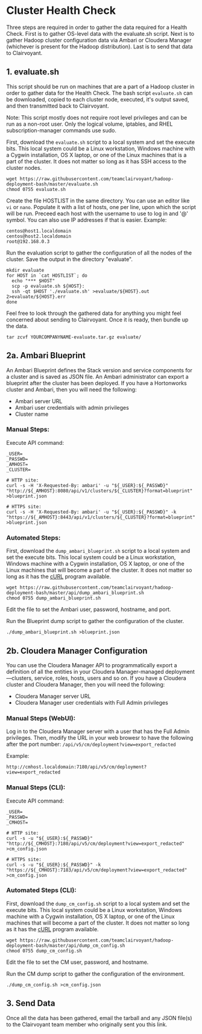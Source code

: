 # Cluster Health Check

Three steps are required in order to gather the data required for a Health Check.  First is to gather OS-level data with the evaluate.sh script.  Next is to gather Hadoop cluster configuration data via Ambari or Cloudera Manager (whichever is present for the Hadoop distribution).  Last is to send that data to Clairvoyant.

## 1. evaluate.sh

This script should be run on machines that are a part of a Hadoop cluster in order to gather data for the Health Check.  The bash script `evaluate.sh` can be downloaded, copied to each cluster node, executed, it's output saved, and then transmitted back to Clairvoyant.

Note: This script mostly does not require root level privileges and can be run as a non-root user.  Only the logical volume, iptables, and RHEL subscription-manager commands use sudo.

First, download the `evaluate.sh` script to a local system and set the execute bits.  This local system could be a Linux workstation, Windows machine with a Cygwin installation, OS X laptop, or one of the Linux machines that is a part of the cluster.  It does not matter so long as it has SSH access to the cluster nodes.
```
wget https://raw.githubusercontent.com/teamclairvoyant/hadoop-deployment-bash/master/evaluate.sh
chmod 0755 evaluate.sh
```

Create the file HOSTLIST in the same directory.  You can use an editor like `vi` or `nano`.  Populate it with a list of hosts, one per line, upon which the script will be run.  Preceed each host with the username to use to log in and '@' symbol.  You can also use IP addresses if that is easier.  Example:
```
centos@host1.localdomain
centos@host2.localdomain
root@192.168.0.3
```

Run the evaluation script to gather the configuration of all the nodes of the cluster.  Save the output in the directory "evaluate".
```
mkdir evaluate
for HOST in `cat HOSTLIST`; do
  echo "*** $HOST"
  scp -p evaluate.sh ${HOST}:
  ssh -qt $HOST './evaluate.sh' >evaluate/${HOST}.out 2>evaluate/${HOST}.err
done
```

Feel free to look through the gathered data for anything you might feel concerned about sending to Clairvoyant.  Once it is ready, then bundle up the data.
```
tar zcvf YOURCOMPANYNAME-evaluate.tar.gz evaluate/
```

## 2a. Ambari Blueprint

An Ambari Blueprint defines the Stack version and service components for a cluster and is saved as JSON file. An Ambari administrator can export a blueprint after the cluster has been deployed.  If you have a Hortonworks cluster and Ambari, then you will need the following:

* Ambari server URL
* Ambari user credentials with admin privileges
* Cluster name

### Manual Steps:
Execute API command:
```
_USER=
_PASSWD=
_AMHOST=
_CLUSTER=

# HTTP site:
curl -s -H 'X-Requested-By: ambari' -u "${_USER}:${_PASSWD}" "http://${_AMHOST}:8080/api/v1/clusters/${_CLUSTER}?format=blueprint" >blueprint.json

# HTTPS site:
curl -s -H 'X-Requested-By: ambari' -u "${_USER}:${_PASSWD}" -k "https://${_AMHOST}:8443/api/v1/clusters/${_CLUSTER}?format=blueprint" >blueprint.json
```

### Automated Steps:
First, download the `dump_ambari_blueprint.sh` script to a local system and set the execute bits.  This local system could be a Linux workstation, Windows machine with a Cygwin installation, OS X laptop, or one of the Linux machines that will become a part of the cluster.  It does not matter so long as it has the [cURL](http://curl.haxx.se/) program available.
```
wget https://raw.githubusercontent.com/teamclairvoyant/hadoop-deployment-bash/master/api/dump_ambari_blueprint.sh
chmod 0755 dump_ambari_blueprint.sh
```
Edit the file to set the Ambari user, password, hostname, and port.

Run the Blueprint dump script to gather the configuration of the cluster.
```
./dump_ambari_blueprint.sh >blueprint.json
```

## 2b. Cloudera Manager Configuration

You can use the Cloudera Manager API to programmatically export a definition of all the entities in your Cloudera Manager-managed deployment—clusters, service, roles, hosts, users and so on.  If you have a Cloudera cluster and Cloudera Manager, then you will need the following:

* Cloudera Manager server URL
* Cloudera Manager user credentials with Full Admin privileges

### Manual Steps (WebUI):
Log in to the Cloudera Manager server with a user that has the Full Admin privileges.  Then, modify the URL in your web browesr to have the following after the port number: `/api/v5/cm/deployment?view=export_redacted`

Example:
```
http://cmhost.localdomain:7180/api/v5/cm/deployment?view=export_redacted
```

### Manual Steps (CLI):
Execute API command:
```
_USER=
_PASSWD=
_CMHOST=

# HTTP site:
curl -s -u "${_USER}:${_PASSWD}" "http://${_CMHOST}:7180/api/v5/cm/deployment?view=export_redacted" >cm_config.json

# HTTPS site:
curl -s -u "${_USER}:${_PASSWD}" -k "https://${_CMHOST}:7183/api/v5/cm/deployment?view=export_redacted" >cm_config.json
```

### Automated Steps (CLI):
First, download the `dump_cm_config.sh` script to a local system and set the execute bits.  This local system could be a Linux workstation, Windows machine with a Cygwin installation, OS X laptop, or one of the Linux machines that will become a part of the cluster.  It does not matter so long as it has the [cURL](http://curl.haxx.se/) program available.
```
wget https://raw.githubusercontent.com/teamclairvoyant/hadoop-deployment-bash/master/api/dump_cm_config.sh
chmod 0755 dump_cm_config.sh
```
Edit the file to set the CM user, password, and hostname.

Run the CM dump script to gather the configuration of the environment.
```
./dump_cm_config.sh >cm_config.json
```

## 3. Send Data

Once all the data has been gathered, email the tarball and any JSON file(s) to the Clairvoyant team member who originally sent you this link.

